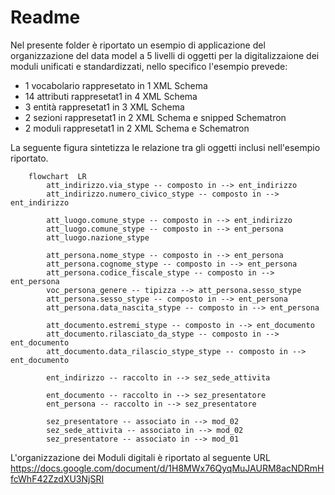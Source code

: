 # Readme

Nel presente folder è riportato un esempio di applicazione del organizzazione del data model a 5 livelli di oggetti per la digitalizzaione dei 
moduli unificati e standardizzati, nello specifico l'esempio prevede:

- 1 vocabolario rappresetato in 1 XML Schema
- 14 attributi rappresetat1 in 4 XML Schema
- 3 entità rappresetat1 in 3 XML Schema
- 2 sezioni rappresetat1 in 2 XML Schema e snipped Schematron
- 2 moduli rappresetat1 in 2 XML Schema e Schematron

La seguente figura sintetizza le relazione tra gli oggetti inclusi nell'esempio riportato.

```mermaid
    flowchart  LR
        att_indirizzo.via_stype -- composto in --> ent_indirizzo
        att_indirizzo.numero_civico_stype -- composto in --> ent_indirizzo
        
        att_luogo.comune_stype -- composto in --> ent_indirizzo
        att_luogo.comune_stype -- composto in --> ent_persona        
        att_luogo.nazione_stype 

        att_persona.nome_stype -- composto in --> ent_persona
        att_persona.cognome_stype -- composto in --> ent_persona
        att_persona.codice_fiscale_stype -- composto in --> ent_persona
        voc_persona_genere -- tipizza --> att_persona.sesso_stype
        att_persona.sesso_stype -- composto in --> ent_persona
        att_persona.data_nascita_stype -- composto in --> ent_persona

        att_documento.estremi_stype -- composto in --> ent_documento
        att_documento.rilasciato_da_stype -- composto in --> ent_documento
        att_documento.data_rilascio_stype_stype -- composto in --> ent_documento
    
        ent_indirizzo -- raccolto in --> sez_sede_attivita

        ent_documento -- raccolto in --> sez_presentatore    
        ent_persona -- raccolto in --> sez_presentatore
        
        sez_presentatore -- associato in --> mod_02
        sez_sede_attivita -- associato in --> mod_02    
        sez_presentatore -- associato in --> mod_01
```

L'organizzazione dei Moduli digitali è riportato al seguente URL https://docs.google.com/document/d/1H8MWx76QyqMuJAURM8acNDRmHfcWhF42ZzdXU3NjSRI
